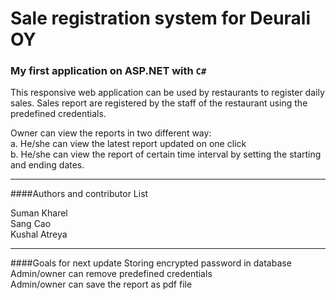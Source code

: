 # Sale registration system for Deurali OY

### My first application on ASP.NET with `C# `  

This responsive web application can be used by restaurants to register daily sales. Sales report are registered by the staff of the restaurant using the predefined credentials.  

Owner can view the reports in two different way:  
a. He/she can view the latest report updated on one click  
b. He/she can view the report of certain time interval by setting the starting and ending dates. 


---
####Authors and contributor List  

Suman Kharel  
Sang Cao  
Kushal Atreya

---
####Goals for next update
Storing encrypted password in database  
Admin/owner can remove predefined credentials  
Admin/owner can save the report as pdf file  







